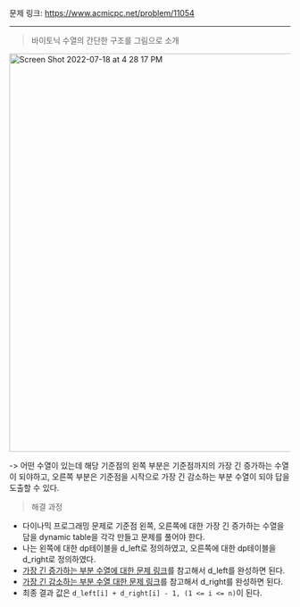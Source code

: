 문제 링크: https://www.acmicpc.net/problem/11054
- - -
> 바이토닉 수열의 간단한 구조를 그림으로 소개  
<img width="714" alt="Screen Shot 2022-07-18 at 4 28 17 PM" src="https://user-images.githubusercontent.com/75198221/179463140-b2833c6e-5676-446f-bb24-a700e2f6b1eb.png">

-> 어떤 수열이 있는데 해당 기준점의 왼쪽 부분은 기준점까지의 가장 긴 증가하는 수열이 되야하고, 오른쪽 부분은 기준점을 시작으로 가장 긴 감소하는 부분 수열이 되야 답을 도출할 수 있다.  

> 해결 과정
- 다이나믹 프로그래밍 문제로 기준점 왼쪽, 오른쪽에 대한 가장 긴 증가하는 수열을 담을 dynamic table을 각각 만들고 문제를 풀어야 한다.  
- 나는 왼쪽에 대한 dp테이블을 d_left로 정의하였고, 오른쪽에 대한 dp테이블을 d_right로 정의하였다. 
- [가장 긴 증가하는 부분 수열에 대한 문제 링크](https://github.com/vmfaldwntjd/Algorithm/blob/master/BaekjoonAlgorithm/%EC%9E%90%EB%B0%94/%5B%EB%B0%B1%EC%A4%80%2011053%EB%B2%88%5D%EA%B0%80%EC%9E%A5%20%EA%B8%B4%20%EC%A6%9D%EA%B0%80%ED%95%98%EB%8A%94%20%EC%88%98%EC%97%B4/%EA%B3%BC%EC%A0%95%20%EC%84%A4%EB%AA%85.md)를 참고해서 d_left를 완성하면 된다.  
 - [가장 긴 감소하는 부분 수열 대한 문제 링크](https://github.com/vmfaldwntjd/Algorithm/blob/master/BaekjoonAlgorithm/%EC%9E%90%EB%B0%94/%5B%EB%B0%B1%EC%A4%80%2011722%EB%B2%88%5D%EA%B0%80%EC%9E%A5%20%EA%B8%B4%20%EA%B0%90%EC%86%8C%ED%95%98%EB%8A%94%20%EB%B6%80%EB%B6%84%20%EC%88%98%EC%97%B4/Main.java)를 참고해서 d_right를 완성하면 된다.  
 - 최종 결과 값은 ```d_left[i] + d_right[i] - 1, (1 <= i <= n)```이 된다.  